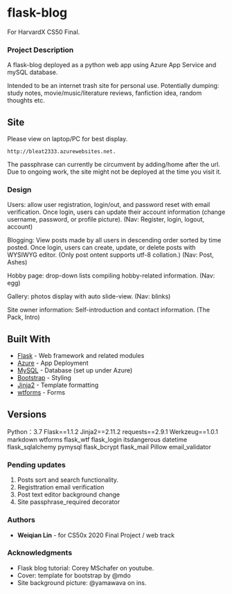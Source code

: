 # flask-blog
For HarvardX CS50 Final.

### Project Description

A flask-blog deployed as a python web app using Azure App Service and mySQL database.

Intended to be an internet trash site for personal use. Potentially dumping: study notes, movie/music/literature reviews, fanfiction idea, random thoughts etc.


## Site

Please view on laptop/PC for best display.

```
http://bleat2333.azurewebsites.net.
```
The passphrase can currently be circumvent by adding/home after the url. Due to ongoing work, the site might not be deployed at the time you visit it.


### Design

Users: allow user registration, login/out, and password reset with email verification.
Once login, users can update their account information (change username, password, or profile picture).
(Nav: Register, login, logout, account)

Blogging: View posts made by all users in descending order sorted by time posted.
Once login, users can create, update, or delete posts with WYSIWYG editor.
(Only post ontent supports utf-8 collation.)
(Nav: Post, Ashes)

Hobby page: drop-down lists compiling hobby-related information.
(Nav: egg)

Gallery: photos display with auto slide-view.
(Nav: blinks)

Site owner information: Self-introduction and contact information.
(The Pack, Intro)


## Built With

* [Flask](https://flask.palletsprojects.com/en/1.1.x/) - Web framework and related modules
* [Azure](https://azure.microsoft.com/en-us/) - App Deployment
* [MySQL](https://www.mysql.com/) - Database (set up under Azure)
* [Bootstrap](https://getbootstrap.com/) - Styling
* [Jinja2](https://jinja.palletsprojects.com/en/2.11.x/) - Template formatting
* [wtforms](https://wtforms.readthedocs.io/en/2.3.x/) - Forms


## Versions

Python：3.7
Flask==1.1.2
Jinja2==2.11.2
requests==2.9.1
Werkzeug==1.0.1
markdown
wtforms
flask_wtf
flask_login
itsdangerous
datetime
flask_sqlalchemy
pymysql
flask_bcrypt
flask_mail
Pillow
email_validator


### Pending updates

1. Posts sort and search functionality.
2. Registtration email verification
3. Post text editor background change
4. Site passphrase_required decorator


### Authors

* **Weiqian Lin** - for CS50x 2020 Final Project / web track


### Acknowledgments

* Flask blog tutorial: Corey MSchafer on youtube.
* Cover: template for bootstrap by @mdo
* Site background picture: @yamawava on ins.


